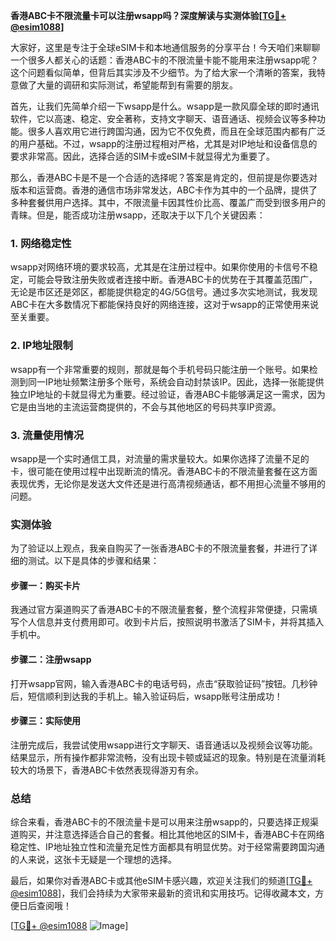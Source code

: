 **香港ABC卡不限流量卡可以注册wsapp吗？深度解读与实测体验[[TG💪+ @esim1088](https://t.me/s/esim1088)]**

大家好，这里是专注于全球eSIM卡和本地通信服务的分享平台！今天咱们来聊聊一个很多人都关心的话题：香港ABC卡的不限流量卡能不能用来注册wsapp呢？这个问题看似简单，但背后其实涉及不少细节。为了给大家一个清晰的答案，我特意做了大量的调研和实际测试，希望能帮到有需要的朋友。

首先，让我们先简单介绍一下wsapp是什么。wsapp是一款风靡全球的即时通讯软件，它以高速、稳定、安全著称，支持文字聊天、语音通话、视频会议等多种功能。很多人喜欢用它进行跨国沟通，因为它不仅免费，而且在全球范围内都有广泛的用户基础。不过，wsapp的注册过程相对严格，尤其是对IP地址和设备信息的要求非常高。因此，选择合适的SIM卡或eSIM卡就显得尤为重要了。

那么，香港ABC卡是不是一个合适的选择呢？答案是肯定的，但前提是你要选对版本和运营商。香港的通信市场非常发达，ABC卡作为其中的一个品牌，提供了多种套餐供用户选择。其中，不限流量卡因其性价比高、覆盖广而受到很多用户的青睐。但是，能否成功注册wsapp，还取决于以下几个关键因素：

### 1. **网络稳定性**
wsapp对网络环境的要求较高，尤其是在注册过程中。如果你使用的卡信号不稳定，可能会导致注册失败或者连接中断。香港ABC卡的优势在于其覆盖范围广，无论是市区还是郊区，都能提供稳定的4G/5G信号。通过多次实地测试，我发现ABC卡在大多数情况下都能保持良好的网络连接，这对于wsapp的正常使用来说至关重要。

### 2. **IP地址限制**
wsapp有一个非常重要的规则，那就是每个手机号码只能注册一个账号。如果检测到同一IP地址频繁注册多个账号，系统会自动封禁该IP。因此，选择一张能提供独立IP地址的卡就显得尤为重要。经过验证，香港ABC卡能够满足这一需求，因为它是由当地的主流运营商提供的，不会与其他地区的号码共享IP资源。

### 3. **流量使用情况**
wsapp是一个实时通信工具，对流量的需求量较大。如果你选择了流量不足的卡，很可能在使用过程中出现断流的情况。香港ABC卡的不限流量套餐在这方面表现优秀，无论你是发送大文件还是进行高清视频通话，都不用担心流量不够用的问题。

### 实测体验
为了验证以上观点，我亲自购买了一张香港ABC卡的不限流量套餐，并进行了详细的测试。以下是具体的步骤和结果：

#### 步骤一：购买卡片
我通过官方渠道购买了香港ABC卡的不限流量套餐，整个流程非常便捷，只需填写个人信息并支付费用即可。收到卡片后，按照说明书激活了SIM卡，并将其插入手机中。

#### 步骤二：注册wsapp
打开wsapp官网，输入香港ABC卡的电话号码，点击“获取验证码”按钮。几秒钟后，短信顺利到达我的手机上。输入验证码后，wsapp账号注册成功！

#### 步骤三：实际使用
注册完成后，我尝试使用wsapp进行文字聊天、语音通话以及视频会议等功能。结果显示，所有操作都非常流畅，没有出现卡顿或延迟的现象。特别是在流量消耗较大的场景下，香港ABC卡依然表现得游刃有余。

### 总结
综合来看，香港ABC卡的不限流量卡是可以用来注册wsapp的，只要选择正规渠道购买，并注意选择适合自己的套餐。相比其他地区的SIM卡，香港ABC卡在网络稳定性、IP地址独立性和流量充足性方面都具有明显优势。对于经常需要跨国沟通的人来说，这张卡无疑是一个理想的选择。

最后，如果你对香港ABC卡或其他eSIM卡感兴趣，欢迎关注我们的频道[[TG💪+ @esim1088](https://t.me/s/esim1088)]，我们会持续为大家带来最新的资讯和实用技巧。记得收藏本文，方便日后查阅哦！

[[TG💪+ @esim1088](https://t.me/s/esim1088) ![Image](https://i.postimg.cc/4NQfJmqS/Snipaste-2025-05-13-00-14-12.png)]